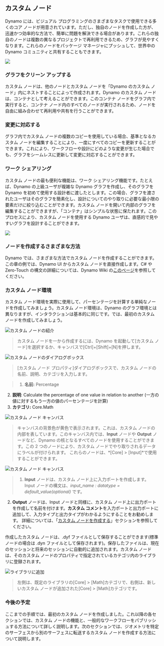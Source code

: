 

## カスタム ノード

Dynamo には、ビジュアル プログラミングのさまざまなタスクで使用できる多くのコア ノードが用意されています。ただし、独自のノードを作成した方が、迅速かつ効率的な方法で、簡単に問題を解決できる場合があります。これらの独自のノードは複数の異なるプロジェクトで再利用できるため、グラフが見やすくなります。これらのノードをパッケージ マネージャにプッシュして、世界中の Dynamo コミュニティと共有することもできます。

![](images/9-1/cn.jpg)

### グラフをクリーン アップする

カスタム ノードは、他のノードとカスタム ノードを「Dynamo のカスタム ノード」内にネストすることによって作成されます。Dynamo のカスタム ノードは、コンテナとして考えることができます。このコンテナ ノードをグラフ内で実行すると、コンテナ ノード内のすべてのノードが実行されるため、ノードを自由に組み合わせて再利用や共有を行うことができます。

### 変更に対応する

グラフ内でカスタム ノードの複数のコピーを使用している場合、基準となるカスタム ノードを編集することにより、一度にすべてのコピーを更新することができます。これにより、ワークフローや設計にどのような変更が生じた場合でも、グラフをシームレスに更新して変更に対応することができます。

### ワーク シェアリング

カスタム ノードの最も便利な機能は、ワーク シェアリング機能です。たとえば、Dynamo の上級ユーザが複雑な Dynamo グラフを作成し、そのグラフを Dynamo を初めて使用する設計者に渡したとします。この場合、グラフを渡されたユーザはそのグラフを簡素化し、設計についてのやり取りに必要な最小限の要素だけに絞り込むことができます。カスタム ノードを開いて内部のグラフを編集することができますが、「コンテナ」はシンプルな状態に保たれます。このプロセスにより、カスタム ノードを使用する Dynamo ユーザは、直感的で見やすいグラフを設計することができます。

![](images/9-1/customNodeDiagram.jpg)

### ノードを作成するさまざまな方法

Dynamo では、さまざまな方法でカスタム ノードを作成することができます。この章の例では、Dynamo UI からカスタム ノードを直接作成します。C# や Zero-Touch の構文の詳細については、Dynamo Wiki の[このページ](https://github.com/DynamoDS/Dynamo/wiki/How-To-Create-Your-Own-Nodes)を参照してください。

### カスタム ノード環境

カスタム ノード環境を実際に使用して、パーセンテージを計算する単純なノードを作成してみましょう。カスタム ノード環境は、Dynamo のグラフ環境とは異なりますが、インタラクションは基本的に同じです。では、最初のカスタム ノードを作成してみましょう。

![カスタム ノードの紹介](images/9-1/CustomNodes01.png)

> カスタム ノードを一から作成するには、Dynamo を起動して[カスタム ノード]を選択するか、キャンバスで[Ctrl]+[Shift]+[N]を押します。

![カスタム ノードのダイアログボックス](images/9-1/CustomNodes02.png)

> [カスタム ノード プロパティ]ダイアログボックスで、カスタム ノードの名前、説明、カテゴリを入力します。

> 1. **名前:** Percentage
2. **説明**: Calculate the percentage of one value in relation to another (一方の値に対するもう一方の値のパーセンテージを計算)
3. **カテゴリ:** Core.Math

![カスタム ノード キャンバス](images/9-1/CustomNodes03.png)

> キャンバスの背景色が黄色で表示されます。これは、カスタム ノードの内部を表しています。このキャンバス内では、**Input** ノードや **Output** ノードなど、Dynamo の核となるすべてのノードを使用することができます。この 2 つのノードにより、カスタム ノードでやり取りされるデータにラベルが付けられます。 これらのノードは、*[Core] > [Input]*で使用することができます。

![カスタム ノード キャンバス](images/9-1/CustomNodes04.png)

> 1. **Input** ノードは、カスタム ノード上に入力ポートを作成します。 Input ノードの構文は、*input_name : datatype = default_value(optional)* です。

2. **Output** ノードは、Input ノードと同様に、カスタム ノード上に出力ポートを作成して名前を付けます。**カスタム コメント**を入力ポートと出力ポートに追加して、入力タイプと出力タイプがわかるようにすることをお勧めします。 詳細については、「[カスタム ノードを作成する](9-2_Creating.md)」セクションを参照してください。

作成したカスタム ノードは、.dyf ファイルとして保存することができます(標準ノードの場合は .dyn ファイルとして保存されます)。保存したファイルは、現在のセッションと将来のセッションに自動的に追加されます。カスタム ノードは、そのカスタム ノードのプロパティで指定されているカテゴリ内のライブラリに登録されます。

![ライブラリに追加](images/9-1/CustomNodes05.png)

> 左側は、既定のライブラリの[Core] > [Math]カテゴリで、右側は、新しいカスタム ノードが追加された[Core] > [Math]カテゴリです。

### 今後の予定

ここまでの手順では、最初のカスタム ノードを作成しました。これ以降の各セクションでは、カスタム ノードの機能と、一般的なワークフローをパブリッシュする方法について詳しく説明します。次のセクションでは、ジオメトリを特定のサーフェスから別のサーフェスに転送するカスタム ノードを作成する方法について説明します。

